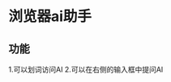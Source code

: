 <!--
 * @Date: 2024-07-12 22:11:31
 * @LastEditTime: 2024-07-12 22:13:11
 * @Description: 请填写简介
-->
# 浏览器ai助手
## 功能 
1.可以划词访问AI 
2.可以在右侧的输入框中提问AI

